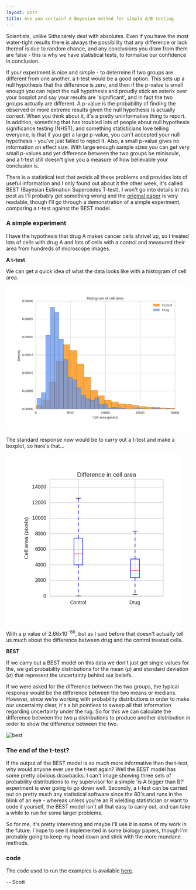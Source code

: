 ```yaml
---
layout: post
title: Are you certain? A Bayesian method for simple A/B testing
---
```


Scientists, unlike Siths rarely deal with absolutes. Even if you have the most water-tight results there is always the possibility that any difference or lack thereof is due to random chance, and any conclusions you draw from them are false - this is why we have statistical tests, to formalise our confidence in conclusion.

If your experiment is nice and simple - to determine if two groups are different from one another, a t-test would be a good option. This sets up a null hypothesis that the difference is zero, and then if the p-value is small enough you can reject the null hypothesis and proudly stick an asterix over your boxplot and say your results are 'significant', and in fact the two groups actually are different. A p-value is the probability of finding the observed or more extreme results given the null hypothesis is actually correct. When you think about it, it's a pretty uninformative thing to report. In addition, something that has troubled lots of people about null hypothesis significance testing (NHST), and something statisticians love telling everyone, is that if you get a large p-value, you can't accepted your null hypothesis - you've just failed to reject it. Also, a small p-value gives no information on effect size. With large enough sample sizes you can get very small p-values and yet difference between the two groups be miniscule, and a t-test still doesn't give you a measure of how believable your conclusion is.

There is a statistical test that avoids all these problems and provides lots of useful information and I only found out about it the other week, it's called BEST (Bayesian Estimation Supercedes T-test). I won't go into details in this post as I'll probably get something wrong and the [original paper](http://www.indiana.edu/~kruschke/BEST/) is very readable, though I'll go through a demonstration of a simple experiment, comparing a t-test against the BEST model.

### A simple experiment

I have the hypothesis that drug A makes cancer cells shrivel up, so I treated lots of cells with drug A and lots of cells with a control and measured their area from hundreds of microscope images.


**A t-test**

We can get a quick idea of what the data looks like with a histogram of cell area.

![cell area histogram](/images/2016-02-22-are-you-certain/Difference.png)

The standard response now would be to carry out a t-test and make a boxplot, so here's that...

![boxplot](/images/2016-02-22-are-you-certain/boxplot.png)

With a p value of $2.66 x10^{-86}$, but as I said before that doesn't actually tell us much about the difference between drug and the control treated cells.

**BEST**

If we carry out a BEST model on this data we don't just get single values for the, we get probability distributions for the mean ($\mu$) and standard deviation ($\sigma$) that represent the uncertainty behind our beliefs.

If we were asked for the difference between the two groups, the typical response would be the difference between the two means or medians. However, since we're working with probability distributions in order to make our uncertainty clear, it's a bit pointless to sweep all that information regarding uncertainty under the rug. So for this we can calculate the difference between the two $\mu$ distributions to produce another distribution in order to show the difference between the two.

![best](/images/bayes_cells.png)

### The end of the t-test?

If the output of the BEST model is so much more informative than the t-test, why would anyone ever use the t-test again? Well the BEST model has some pretty obvious drawbacks. I can't image showing three sets of probability distributions to my supervisor for a simple 'is A bigger than B?' experiment is ever going to go down well. Secondly, a t-test can be carried out on pretty much any statistical software since the 80's and runs in the blink of an eye - whereas unless you're an R wielding statistician or want to code it yourself, the BEST model isn't all that easy to carry out, and can take a while to run for some larger problems.

So for me, it's pretty interesting and maybe I'll use it in some of my work in the future. I hope to see it implemented in some biology papers, though I'm probably going to keep my head down and stick with the more mundane methods.

### code

The code used to run the examples is available [here](https://gist.github.com/Swarchal/6d3658d9907c31f6d315).


-- Scott
